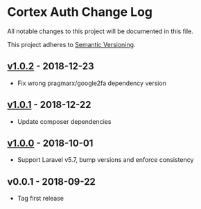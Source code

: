 # Cortex Auth Change Log

All notable changes to this project will be documented in this file.

This project adheres to [Semantic Versioning](CONTRIBUTING.md).


## [v1.0.2] - 2018-12-23
- Fix wrong pragmarx/google2fa dependency version

## [v1.0.1] - 2018-12-22
- Update composer dependencies

## [v1.0.0] - 2018-10-01
- Support Laravel v5.7, bump versions and enforce consistency

## v0.0.1 - 2018-09-22
- Tag first release

[v1.0.2]: https://github.com/rinvex/cortex-auth-b2b2c2/compare/v1.0.1...v1.0.2
[v1.0.1]: https://github.com/rinvex/cortex-auth-b2b2c2/compare/v1.0.0...v1.0.1
[v1.0.0]: https://github.com/rinvex/cortex-auth-b2b2c2/compare/v0.0.1...v1.0.0
